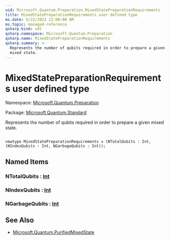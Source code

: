 ```yaml
---
uid: Microsoft.Quantum.Preparation.MixedStatePreparationRequirements
title: MixedStatePreparationRequirements user defined type
ms.date: 5/22/2021 12:00:00 AM
ms.topic: managed-reference
qsharp.kind: udt
qsharp.namespace: Microsoft.Quantum.Preparation
qsharp.name: MixedStatePreparationRequirements
qsharp.summary: >-
  Represents the number of qubits required in order to prepare a given
  mixed state.
---
```


# MixedStatePreparationRequirements user defined type

Namespace: [Microsoft.Quantum.Preparation](xref:Microsoft.Quantum.Preparation)

Package: [Microsoft.Quantum.Standard](https://nuget.org/packages/Microsoft.Quantum.Standard)


Represents the number of qubits required in order to prepare a givenmixed state.

```qsharp

newtype MixedStatePreparationRequirements = (NTotalQubits : Int, (NIndexQubits : Int, NGarbageQubits : Int));
```



## Named Items

### NTotalQubits : [Int](xref:microsoft.quantum.qsharp.valueliterals#int-literals)


### NIndexQubits : [Int](xref:microsoft.quantum.qsharp.valueliterals#int-literals)


### NGarbageQubits : [Int](xref:microsoft.quantum.qsharp.valueliterals#int-literals)



## See Also

- [Microsoft.Quantum.PurifiedMixedState](xref:Microsoft.Quantum.PurifiedMixedState)